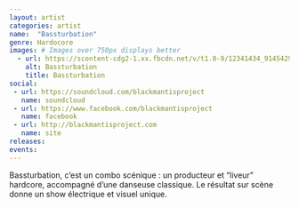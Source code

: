 ```yaml
---
layout: artist
categories: artist
name:  "Bassturbation"
genre: Hardocore
images: # Images over 750px displays better
  - url: https://scontent-cdg2-1.xx.fbcdn.net/v/t1.0-9/12341434_914542928580925_7799610031733792725_n.jpg?oh=c3e8cef8ca806ddc7fae77616bb37769&oe=5A592CEE
    alt: Bassturbation
    title: Bassturbation
social:
 - url: https://soundcloud.com/blackmantisproject
   name: soundcloud
 - url: https://www.facebook.com/blackmantisproject
   name: facebook
 - url: http://blackmantisproject.com
   name: site
releases:
events:
---
```

Bassturbation, c’est un combo scénique : un producteur et “liveur” hardcore, accompagné d’une danseuse classique. Le résultat sur scène donne un show électrique et visuel unique.
